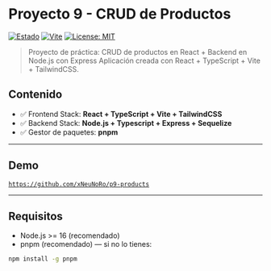 # Proyecto 9 - CRUD de Productos

[![Estado](https://img.shields.io/badge/status-completed-brightgreen)](https://github.com/xNeuNoRo/p9-products)
[![Vite](https://img.shields.io/badge/bundler-vite-blue)](https://vitejs.dev/)
[![License: MIT](https://img.shields.io/badge/license-MIT-green)](./LICENSE)

> Proyecto de práctica: CRUD de productos en React + Backend en Node.js con Express
> Aplicación creada con React + TypeScript + Vite + TailwindCSS.  

## Contenido

- ✅ Frontend Stack: **React  + TypeScript + Vite + TailwindCSS**
- ✅ Backend Stack: **Node.js + Typescript + Express + Sequelize**
- ✅ Gestor de paquetes: **pnpm**

---

## Demo

[`https://github.com/xNeuNoRo/p9-products`](https://github.com/xNeuNoRo/p9-products)

---

## Requisitos

- Node.js >= 16 (recomendado)
- pnpm (recomendado) — si no lo tienes:
```bash
npm install -g pnpm